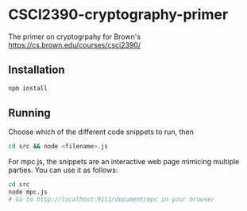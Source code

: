 # CSCI2390-cryptography-primer

The primer on cryptogrpahy for Brown's https://cs.brown.edu/courses/csci2390/

## Installation

```bash
npm install
```

## Running

Choose which of the different code snippets to run, then
```bash
cd src && node <filename>.js
```

For mpc.js, the snippets are an interactive web page mimicing multiple parties. You can use it as follows:
```bash
cd src
node mpc.js
# Go to http://localhost:9111/document/mpc in your browser
```

